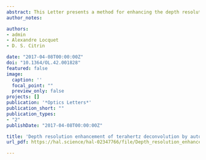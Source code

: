 ```yaml
---
abstract: This Letter presents a method for enhancing the depth resolution of terahertz deconvolution based on autoregressive (AR) spectral extrapolation. The terahertz frequency components with a high signal-to-noise ratio (SNR) are modeled with an AR process, and the missing frequency components in the regions with low SNRs are extrapolated based on the AR model. In this way, the entire terahertz frequency spectrum of the impulse response function, corresponding to the material structure, is recovered. This method, which is verified numerically and experimentally, is able to provide a “quasi-ideal” impulse response function and, therefore, greatly enhances the depth resolution for characterizing optically thin layers in the terahertz regime.
author_notes:

authors:
- admin
- Alexandre Locquet
- D. S. Citrin

date: "2017-04-08T00:00:00Z"
doi: "10.1364/OL.42.001828"
featured: false
image:
  caption: ''
  focal_point: ""
  preview_only: false
projects: []
publication: '*Optics Letters*'
publication_short: ""
publication_types:
- "2"
publishDate: "2017-04-08T00:00:00Z"

title: 'Depth resolution enhancement of terahertz deconvolution by autoregressive spectral extrapolation '
url_pdf: https://hal.science/hal-02347766/file/Depth_resolution_enhancement_of_terahertz_deconvolution_by_autoregressive_spectral_extrapolation__1_.pdf

---
```

